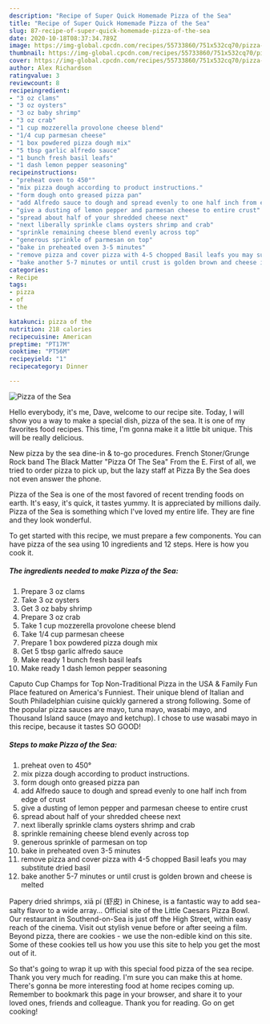 ```yaml
---
description: "Recipe of Super Quick Homemade Pizza of the Sea"
title: "Recipe of Super Quick Homemade Pizza of the Sea"
slug: 87-recipe-of-super-quick-homemade-pizza-of-the-sea
date: 2020-10-18T08:37:34.789Z
image: https://img-global.cpcdn.com/recipes/55733860/751x532cq70/pizza-of-the-sea-recipe-main-photo.jpg
thumbnail: https://img-global.cpcdn.com/recipes/55733860/751x532cq70/pizza-of-the-sea-recipe-main-photo.jpg
cover: https://img-global.cpcdn.com/recipes/55733860/751x532cq70/pizza-of-the-sea-recipe-main-photo.jpg
author: Alex Richardson
ratingvalue: 3
reviewcount: 8
recipeingredient:
- "3 oz clams"
- "3 oz oysters"
- "3 oz baby shrimp"
- "3 oz crab"
- "1 cup mozzerella provolone cheese blend"
- "1/4 cup parmesan cheese"
- "1 box powdered pizza dough mix"
- "5 tbsp garlic alfredo sauce"
- "1 bunch fresh basil leafs"
- "1 dash lemon pepper seasoning"
recipeinstructions:
- "preheat oven to 450°"
- "mix pizza dough according to product instructions."
- "form dough onto greased pizza pan"
- "add Alfredo sauce to dough and spread evenly to one half inch from edge of crust"
- "give a dusting of lemon pepper and parmesan cheese to entire crust"
- "spread about half of your shredded cheese next"
- "next liberally sprinkle clams oysters shrimp and crab"
- "sprinkle remaining cheese blend evenly across top"
- "generous sprinkle of parmesan on top"
- "bake in preheated oven 3-5 minutes"
- "remove pizza and cover pizza with 4-5 chopped Basil leafs you may substitute dried basil"
- "bake another 5-7 minutes or until crust is golden brown and cheese is melted"
categories:
- Recipe
tags:
- pizza
- of
- the

katakunci: pizza of the 
nutrition: 218 calories
recipecuisine: American
preptime: "PT17M"
cooktime: "PT56M"
recipeyield: "1"
recipecategory: Dinner

---
```



![Pizza of the Sea](https://img-global.cpcdn.com/recipes/55733860/751x532cq70/pizza-of-the-sea-recipe-main-photo.jpg)

Hello everybody, it's me, Dave, welcome to our recipe site. Today, I will show you a way to make a special dish, pizza of the sea. It is one of my favorites food recipes. This time, I'm gonna make it a little bit unique. This will be really delicious.

New pizza by the sea dine-in &amp; to-go procedures. French Stoner/Grunge Rock band The Black Matter &#34;Pizza Of The Sea&#34; From the E. First of all, we tried to order pizza to pick up, but the lazy staff at Pizza By the Sea does not even answer the phone.

Pizza of the Sea is one of the most favored of recent trending foods on earth. It's easy, it's quick, it tastes yummy. It is appreciated by millions daily. Pizza of the Sea is something which I've loved my entire life. They are fine and they look wonderful.


To get started with this recipe, we must prepare a few components. You can have pizza of the sea using 10 ingredients and 12 steps. Here is how you cook it.

<!--inarticleads1-->

##### The ingredients needed to make Pizza of the Sea:

1. Prepare 3 oz clams
1. Take 3 oz oysters
1. Get 3 oz baby shrimp
1. Prepare 3 oz crab
1. Take 1 cup mozzerella provolone cheese blend
1. Take 1/4 cup parmesan cheese
1. Prepare 1 box powdered pizza dough mix
1. Get 5 tbsp garlic alfredo sauce
1. Make ready 1 bunch fresh basil leafs
1. Make ready 1 dash lemon pepper seasoning


Caputo Cup Champs for Top Non-Traditional Pizza in the USA &amp; Family Fun Place featured on America&#39;s Funniest. Their unique blend of Italian and South Philadelphian cuisine quickly garnered a strong following. Some of the popular pizza sauces are mayo, tuna mayo, wasabi mayo, and Thousand Island sauce (mayo and ketchup). I chose to use wasabi mayo in this recipe, because it tastes SO GOOD! 

<!--inarticleads2-->

##### Steps to make Pizza of the Sea:

1. preheat oven to 450°
1. mix pizza dough according to product instructions.
1. form dough onto greased pizza pan
1. add Alfredo sauce to dough and spread evenly to one half inch from edge of crust
1. give a dusting of lemon pepper and parmesan cheese to entire crust
1. spread about half of your shredded cheese next
1. next liberally sprinkle clams oysters shrimp and crab
1. sprinkle remaining cheese blend evenly across top
1. generous sprinkle of parmesan on top
1. bake in preheated oven 3-5 minutes
1. remove pizza and cover pizza with 4-5 chopped Basil leafs you may substitute dried basil
1. bake another 5-7 minutes or until crust is golden brown and cheese is melted


Papery dried shrimps, xiā pí (虾皮) in Chinese, is a fantastic way to add sea-salty flavor to a wide array… Official site of the Little Caesars Pizza Bowl. Our restaurant in Southend-on-Sea is just off the High Street, within easy reach of the cinema. Visit out stylish venue before or after seeing a film. Beyond pizza, there are cookies - we use the non-edible kind on this site. Some of these cookies tell us how you use this site to help you get the most out of it. 

So that's going to wrap it up with this special food pizza of the sea recipe. Thank you very much for reading. I'm sure you can make this at home. There's gonna be more interesting food at home recipes coming up. Remember to bookmark this page in your browser, and share it to your loved ones, friends and colleague. Thank you for reading. Go on get cooking!
